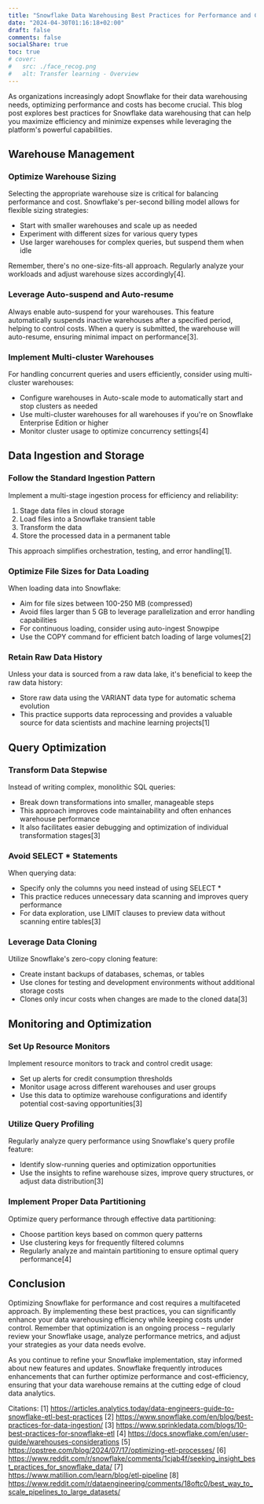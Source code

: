 ```yaml
---
title: "Snowflake Data Warehousing Best Practices for Performance and Cost Optimization"
date: "2024-04-30T01:16:18+02:00"
draft: false
comments: false
socialShare: true
toc: true
# cover:
#   src: ./face_recog.png
#   alt: Transfer learning - Overview
---
```


As organizations increasingly adopt Snowflake for their data warehousing needs, optimizing performance and costs has become crucial. This blog post explores best practices for Snowflake data warehousing that can help you maximize efficiency and minimize expenses while leveraging the platform's powerful capabilities.

## Warehouse Management

### Optimize Warehouse Sizing

Selecting the appropriate warehouse size is critical for balancing performance and cost. Snowflake's per-second billing model allows for flexible sizing strategies:

- Start with smaller warehouses and scale up as needed
- Experiment with different sizes for various query types
- Use larger warehouses for complex queries, but suspend them when idle

Remember, there's no one-size-fits-all approach. Regularly analyze your workloads and adjust warehouse sizes accordingly[4].

### Leverage Auto-suspend and Auto-resume

Always enable auto-suspend for your warehouses. This feature automatically suspends inactive warehouses after a specified period, helping to control costs. When a query is submitted, the warehouse will auto-resume, ensuring minimal impact on performance[3].

### Implement Multi-cluster Warehouses

For handling concurrent queries and users efficiently, consider using multi-cluster warehouses:

- Configure warehouses in Auto-scale mode to automatically start and stop clusters as needed
- Use multi-cluster warehouses for all warehouses if you're on Snowflake Enterprise Edition or higher
- Monitor cluster usage to optimize concurrency settings[4]

## Data Ingestion and Storage

### Follow the Standard Ingestion Pattern

Implement a multi-stage ingestion process for efficiency and reliability:

1. Stage data files in cloud storage
2. Load files into a Snowflake transient table
3. Transform the data
4. Store the processed data in a permanent table

This approach simplifies orchestration, testing, and error handling[1].

### Optimize File Sizes for Data Loading

When loading data into Snowflake:

- Aim for file sizes between 100-250 MB (compressed)
- Avoid files larger than 5 GB to leverage parallelization and error handling capabilities
- For continuous loading, consider using auto-ingest Snowpipe
- Use the COPY command for efficient batch loading of large volumes[2]

### Retain Raw Data History

Unless your data is sourced from a raw data lake, it's beneficial to keep the raw data history:

- Store raw data using the VARIANT data type for automatic schema evolution
- This practice supports data reprocessing and provides a valuable source for data scientists and machine learning projects[1]

## Query Optimization

### Transform Data Stepwise

Instead of writing complex, monolithic SQL queries:

- Break down transformations into smaller, manageable steps
- This approach improves code maintainability and often enhances warehouse performance
- It also facilitates easier debugging and optimization of individual transformation stages[3]

### Avoid SELECT * Statements

When querying data:

- Specify only the columns you need instead of using SELECT *
- This practice reduces unnecessary data scanning and improves query performance
- For data exploration, use LIMIT clauses to preview data without scanning entire tables[3]

### Leverage Data Cloning

Utilize Snowflake's zero-copy cloning feature:

- Create instant backups of databases, schemas, or tables
- Use clones for testing and development environments without additional storage costs
- Clones only incur costs when changes are made to the cloned data[3]

## Monitoring and Optimization

### Set Up Resource Monitors

Implement resource monitors to track and control credit usage:

- Set up alerts for credit consumption thresholds
- Monitor usage across different warehouses and user groups
- Use this data to optimize warehouse configurations and identify potential cost-saving opportunities[3]

### Utilize Query Profiling

Regularly analyze query performance using Snowflake's query profile feature:

- Identify slow-running queries and optimization opportunities
- Use the insights to refine warehouse sizes, improve query structures, or adjust data distribution[3]

### Implement Proper Data Partitioning

Optimize query performance through effective data partitioning:

- Choose partition keys based on common query patterns
- Use clustering keys for frequently filtered columns
- Regularly analyze and maintain partitioning to ensure optimal query performance[4]

## Conclusion

Optimizing Snowflake for performance and cost requires a multifaceted approach. By implementing these best practices, you can significantly enhance your data warehousing efficiency while keeping costs under control. Remember that optimization is an ongoing process – regularly review your Snowflake usage, analyze performance metrics, and adjust your strategies as your data needs evolve.

As you continue to refine your Snowflake implementation, stay informed about new features and updates. Snowflake frequently introduces enhancements that can further optimize performance and cost-efficiency, ensuring that your data warehouse remains at the cutting edge of cloud data analytics.

Citations:
[1] https://articles.analytics.today/data-engineers-guide-to-snowflake-etl-best-practices
[2] https://www.snowflake.com/en/blog/best-practices-for-data-ingestion/
[3] https://www.sprinkledata.com/blogs/10-best-practices-for-snowflake-etl
[4] https://docs.snowflake.com/en/user-guide/warehouses-considerations
[5] https://opstree.com/blog/2024/07/17/optimizing-etl-processes/
[6] https://www.reddit.com/r/snowflake/comments/1cjab4f/seeking_insight_best_practices_for_snowflake_data/
[7] https://www.matillion.com/learn/blog/etl-pipeline
[8] https://www.reddit.com/r/dataengineering/comments/18oftc0/best_way_to_scale_pipelines_to_large_datasets/